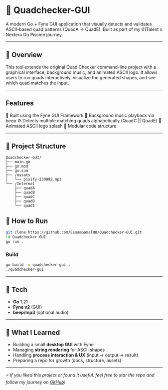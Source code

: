# 🧩 Quadchecker-GUI

A modern Go + Fyne GUI application that visually detects and validates ASCII-based quad patterns (QuadA → QuadE).
Built as part of my 01Talent x Nextera Go Piscine journey.

---

## 🧠 Overview

This tool extends the original Quad Checker command-line project with a graphical interface, background music, and animated ASCII logo.
It allows users to run quads interactively, visualize the generated shapes, and see which quad matches the input.

---

## Features

🎨 Built using the Fyne GUI Framework
🎵 Background music playback via beep
⚙️ Detects multiple matching quads alphabetically (QuadC || QuadE)
💫 Animated ASCII logo splash
🧩 Modular code structure

---

## 📁 Project Structure

```
Quadchecker-GUI/
├── main.go
├── go.mod
├── go.sum
├── /assats
│   └── pixify-230092.mp3
└── /Internal
    ├── quadA
    ├── quadB
    ├── quadC
    ├── quadD
    └── quadE
```

## 🚀 How to Run

```bash
git clone https://github.com/EssamGamal88/Quadchecker-GUI.git
cd Quadchecker-GUI
go run .
```

### Build
```bash
go build -o quadchecker-gui .
./quadchecker-gui
```

---

## 🔧 Tech
- **Go** 1.21
- **Fyne v2** (GUI)
- **beep/mp3** (optional audio)

---

## 🧠 What I Learned

- Building a small **desktop GUI** with Fyne  
- Managing **string rendering** for ASCII shapes  
- Handling **process interaction & UX** (input → output → result)  
- Preparing a repo for growth (docs, structure, assets)

---

⭐ *If you liked this project or found it useful, feel free to star the repo and follow my journey on [GitHub](https://github.com/EssamGamal88)!*
